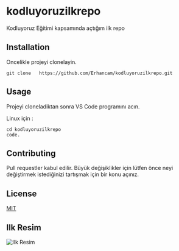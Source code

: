 # kodluyoruzilkrepo
Kodluyoruz Eğitimi kapsamında açtığım ilk repo

## Installation
Oncelikle projeyi clonelayin.
```
git clone   https://github.com/Erhancam/kodluyoruzilkrepo.git
```

## Usage
Projeyi cloneladiktan sonra VS Code programını acın.

Linux için :
```
cd kodluyoruzilkrepo
code.
```

## Contributing
Pull requestler kabul edilir. Büyük değişiklikler için lütfen önce neyi değiştirmek istediğinizi tartışmak için bir konu açınız.

## License
[MIT](https://choosealicense.com/licenses/mit/)

## Ilk Resim
![Ilk Resim](https://w0.peakpx.com/wallpaper/202,5/114,5/HD-wallpaper-fenerbahce-badges-dispatch-fener-firefighter-forma-logo-real-time-turkey.jpg)

